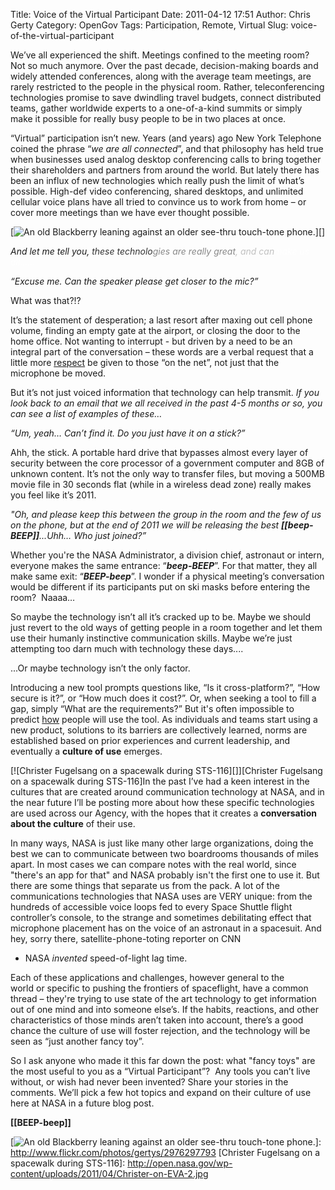Title: Voice of the Virtual Participant
Date: 2011-04-12 17:51
Author: Chris Gerty
Category: OpenGov
Tags: Participation, Remote, Virtual
Slug: voice-of-the-virtual-participant

We’ve all experienced the shift. Meetings confined to the meeting room?
Not so much anymore. Over the past decade, decision-making boards and
widely attended conferences, along with the average team meetings, are
rarely restricted to the people in the physical room. Rather,
teleconferencing technologies promise to save dwindling travel budgets,
connect distributed teams, gather worldwide experts to a one-of-a-kind
summits or simply make it possible for really busy people to be in two
places at once.

“Virtual” participation isn’t new. Years (and years) ago New York
Telephone coined the phrase “*we are all connected*”, and that
philosophy has held true when businesses used analog desktop
conferencing calls to bring together their shareholders and partners
from around the world. But lately there has been an influx of new
technologies which really push the limit of what’s possible. High-def
video conferencing, shared desktops, and unlimited cellular voice plans
have all tried to convince us to work from home – or cover more meetings
than we have ever thought possible.

[![An old Blackberry leaning against an older see-thru touch-tone
phone.][]][]

*And let me tell you, <span style="color: #888888"><span
style="color: #333333">these technolo</span>gies are really
great</span><span style="color: #c0c0c0">, and can</span><span
style="color: #ffffff">make us all……</span>*

*“Excuse me. Can the speaker please get closer to the mic?”*

What was that?!?

It’s the statement of desperation; a last resort after maxing out cell
phone volume, finding an empty gate at the airport, or closing the door
to the home office. Not wanting to interrupt - but driven by a need to
be an integral part of the conversation – these words are a verbal
request that a little more <span
style="text-decoration: underline">respect</span> be given to those “on
the net”, not just that the microphone be moved.

But it’s not just voiced information that technology can help transmit.
*If you look back to an email that we all received in the past 4-5
months or so, you can see a list of examples of these…*

*“Um, yeah… Can’t find it. Do you just have it on a stick?”*

Ahh, the stick. A portable hard drive that bypasses almost every layer
of security between the core processor of a government computer and 8GB
of unknown content. It’s not the only way to transfer files, but moving
a 500MB movie file in 30 seconds flat (while in a wireless dead zone)
really makes you feel like it’s 2011.

*"Oh, and please keep this between the group in the room and the few of
us on the phone, but at the end of 2011 we will be releasing the
best **[[beep-BEEP]]**...Uhh… Who just joined?”*

Whether you're the NASA Administrator, a division chief, astronaut or
intern, everyone makes the same entrance: “***beep-BEEP***”. For that
matter, they all make same exit: “***BEEP-beep***”. I wonder if a
physical meeting’s conversation would be different if its participants
put on ski masks before entering the room?  Naaaa…

So maybe the technology isn’t all it’s cracked up to be. Maybe we should
just revert to the old ways of getting people in a room together and let
them use their humanly instinctive communication skills. Maybe we’re
just attempting too darn much with technology these days....

...Or maybe technology isn’t the only factor.

Introducing a new tool prompts questions like, “Is it cross-platform?”,
“How secure is it?”, or “How much does it cost?”. Or, when seeking a
tool to fill a gap, simply “What are the requirements?” But it's often
impossible to predict <span
style="text-decoration: underline">how</span> people will use the tool.
As individuals and teams start using a new product, solutions to its
barriers are collectively learned, norms are established based on prior
experiences and current leadership, and eventually a **culture of use**
emerges.

[![Christer Fugelsang on a spacewalk during STS-116][]][Christer
Fugelsang on a spacewalk during STS-116]In the past I’ve had a keen
interest in the cultures that are created around communication
technology at NASA, and in the near future I’ll be posting more about
how these specific technologies are used across our Agency, with the
hopes that it creates a **conversation about the culture** of their use.

In many ways, NASA is just like many other large organizations, doing
the best we can to communicate between two boardrooms thousands of miles
apart. In most cases we can compare notes with the real world, since
"there's an app for that" and NASA probably isn't the first one to use
it. But there are some things that separate us from the pack. A lot of
the communications technologies that NASA uses are VERY unique: from the
hundreds of accessible voice loops fed to every Space Shuttle flight
controller’s console, to the strange and sometimes debilitating effect
that microphone placement has on the voice of an astronaut in a
spacesuit. And hey, sorry there, satellite-phone-toting reporter on CNN
- NASA *invented* speed-of-light lag time.

Each of these applications and challenges, however general to the
world or specific to pushing the frontiers of spaceflight, have a common
thread – they're trying to use state of the art technology to get
information out of one mind and into someone else’s. If the habits,
reactions, and other characteristics of those minds aren’t taken into
account, there’s a good chance the culture of use will foster rejection,
and the technology will be seen as “just another fancy toy”.

So I ask anyone who made it this far down the post: what "fancy toys"
are the most useful to you as a “Virtual Participant”?  Any tools you
can’t live without, or wish had never been invented? Share your stories
in the comments. We’ll pick a few hot topics and expand on their culture
of use here at NASA in a future blog post.

**[[BEEP-beep]]**

  [An old Blackberry leaning against an older see-thru touch-tone
  phone.]: http://farm4.static.flickr.com/3140/2976297793_060ce9ffa7_d.jpg
  [![An old Blackberry leaning against an older see-thru touch-tone
  phone.][]]: http://www.flickr.com/photos/gertys/2976297793
  [Christer Fugelsang on a spacewalk during STS-116]: http://open.nasa.gov/wp-content/uploads/2011/04/Christer-on-EVA-2.jpg
